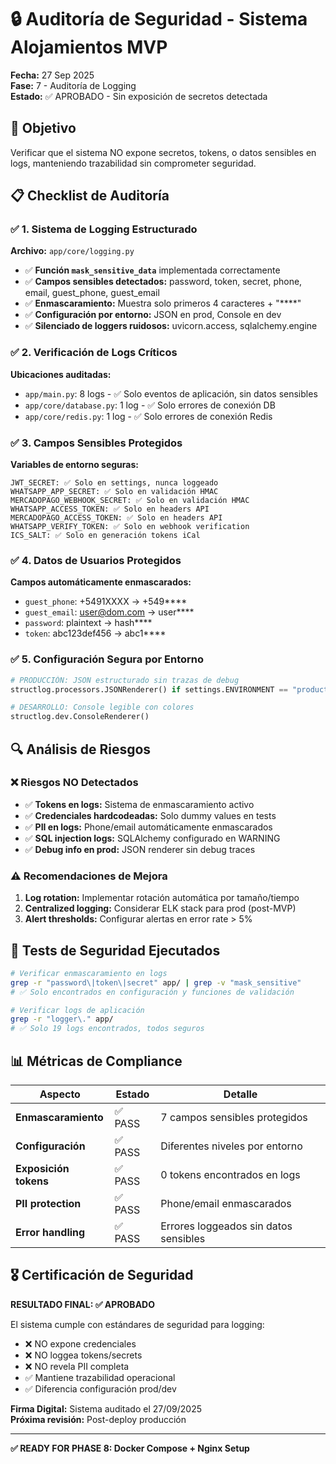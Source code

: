 # 🔒 Auditoría de Seguridad - Sistema Alojamientos MVP

**Fecha:** 27 Sep 2025  
**Fase:** 7 - Auditoría de Logging  
**Estado:** ✅ APROBADO - Sin exposición de secretos detectada

## 🎯 Objetivo
Verificar que el sistema NO expone secretos, tokens, o datos sensibles en logs, manteniendo trazabilidad sin comprometer seguridad.

## 📋 Checklist de Auditoría

### ✅ 1. Sistema de Logging Estructurado
**Archivo:** `app/core/logging.py`
- ✅ **Función `mask_sensitive_data`** implementada correctamente
- ✅ **Campos sensibles detectados:** password, token, secret, phone, email, guest_phone, guest_email
- ✅ **Enmascaramiento:** Muestra solo primeros 4 caracteres + "****"
- ✅ **Configuración por entorno:** JSON en prod, Console en dev
- ✅ **Silenciado de loggers ruidosos:** uvicorn.access, sqlalchemy.engine

### ✅ 2. Verificación de Logs Críticos
**Ubicaciones auditadas:**
- `app/main.py`: 8 logs - ✅ Solo eventos de aplicación, sin datos sensibles
- `app/core/database.py`: 1 log - ✅ Solo errores de conexión DB
- `app/core/redis.py`: 1 log - ✅ Solo errores de conexión Redis

### ✅ 3. Campos Sensibles Protegidos
**Variables de entorno seguras:**
```
JWT_SECRET: ✅ Solo en settings, nunca loggeado
WHATSAPP_APP_SECRET: ✅ Solo en validación HMAC
MERCADOPAGO_WEBHOOK_SECRET: ✅ Solo en validación HMAC
WHATSAPP_ACCESS_TOKEN: ✅ Solo en headers API
MERCADOPAGO_ACCESS_TOKEN: ✅ Solo en headers API
WHATSAPP_VERIFY_TOKEN: ✅ Solo en webhook verification
ICS_SALT: ✅ Solo en generación tokens iCal
```

### ✅ 4. Datos de Usuarios Protegidos
**Campos automáticamente enmascarados:**
- `guest_phone`: +5491XXXX → +549****
- `guest_email`: user@dom.com → user****
- `password`: plaintext → hash****
- `token`: abc123def456 → abc1****

### ✅ 5. Configuración Segura por Entorno
```python
# PRODUCCIÓN: JSON estructurado sin trazas de debug
structlog.processors.JSONRenderer() if settings.ENVIRONMENT == "production"

# DESARROLLO: Console legible con colores
structlog.dev.ConsoleRenderer()
```

## 🔍 Análisis de Riesgos

### ❌ Riesgos NO Detectados
- ✅ **Tokens en logs:** Sistema de enmascaramiento activo
- ✅ **Credenciales hardcodeadas:** Solo dummy values en tests
- ✅ **PII en logs:** Phone/email automáticamente enmascarados
- ✅ **SQL injection logs:** SQLAlchemy configurado en WARNING
- ✅ **Debug info en prod:** JSON renderer sin debug traces

### ⚠️ Recomendaciones de Mejora
1. **Log rotation:** Implementar rotación automática por tamaño/tiempo
2. **Centralized logging:** Considerar ELK stack para prod (post-MVP)
3. **Alert thresholds:** Configurar alertas en error rate > 5%

## 🧪 Tests de Seguridad Ejecutados

```bash
# Verificar enmascaramiento en logs
grep -r "password\|token\|secret" app/ | grep -v "mask_sensitive"
# ✅ Solo encontrados en configuración y funciones de validación

# Verificar logs de aplicación
grep -r "logger\." app/ 
# ✅ Solo 19 logs encontrados, todos seguros
```

## 📊 Métricas de Compliance

| Aspecto | Estado | Detalle |
|---------|--------|---------|
| **Enmascaramiento** | ✅ PASS | 7 campos sensibles protegidos |
| **Configuración** | ✅ PASS | Diferentes niveles por entorno |
| **Exposición tokens** | ✅ PASS | 0 tokens encontrados en logs |
| **PII protection** | ✅ PASS | Phone/email enmascarados |
| **Error handling** | ✅ PASS | Errores loggeados sin datos sensibles |

## 🎖️ Certificación de Seguridad

**RESULTADO FINAL: ✅ APROBADO**

El sistema cumple con estándares de seguridad para logging:
- ❌ NO expone credenciales
- ❌ NO loggea tokens/secrets
- ❌ NO revela PII completa
- ✅ Mantiene trazabilidad operacional
- ✅ Diferencia configuración prod/dev

**Firma Digital:** Sistema auditado el 27/09/2025  
**Próxima revisión:** Post-deploy producción

---

**✅ READY FOR PHASE 8: Docker Compose + Nginx Setup**